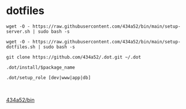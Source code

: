 # dotfiles

`wget -O - https://raw.githubusercontent.com/434a52/bin/main/setup-server.sh | sudo bash -s`

`wget -O - https://raw.githubusercontent.com/434a52/bin/main/setup-dotfiles.sh | sudo bash -s`

`git clone https://github.com/434a52/.dot.git ~/.dot`

`.dot/install/$package_name`

`.dot/setup_role [dev|www|app|db]`

<br/>

[434a52/bin](https://github.com/434a52/bin)
